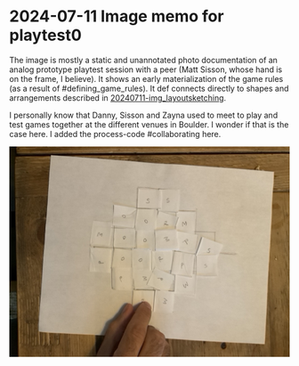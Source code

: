 # 2024-07-11 Image memo for playtest0

The image is mostly a static and unannotated photo documentation of an analog prototype playtest session with a peer (Matt Sisson, whose hand is on the frame, I believe). It shows an early materialization of the game rules (as a result of #defining_game_rules). It def connects directly to shapes and arrangements described in [20240711-img_layoutsketching](<./20240711-img_layoutsketching.md>).

I personally know that Danny, Sisson and Zayna used to meet to play and test games together at the different venues in Boulder. I wonder if that is the case here. I added the process-code #collaborating here.

![20240711144432.png](<../media/20240711144432.png>)


